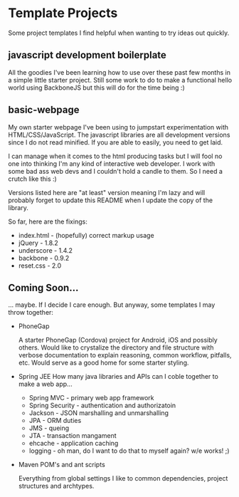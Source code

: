 # Template Projects

Some project templates I find helpful when wanting to try ideas out quickly.

## javascript development boilerplate

All the goodies I've been learning how to use over these past few months in a
simple little starter project.  Still some work to do to make a functional
hello world using BackboneJS but this will do for the time being :)

## basic-webpage
My own starter webpage I've been using to jumpstart experimentation with 
HTML/CSS/JavaScript.  The javascript libraries are all development versions
since I do not read minified.  If you are able to easily, you need to get laid.

I can manage when it comes to the html producing tasks but I will fool no one
into thinking I'm any kind of interactive web developer.  I work with some bad
ass web devs and I couldn't hold a candle to them.  So I need a crutch like
this :)

Versions listed here are "at least" version meaning I'm lazy and will probably
forget to update this README when I update the copy of the library.

So far, here are the fixings:

  * index.html - (hopefully) correct markup usage
  * jQuery - 1.8.2
  * underscore - 1.4.2
  * backbone - 0.9.2
  * reset.css - 2.0


## Coming Soon...
... maybe.  If I decide I care enough.  But anyway, some templates I may throw
together:

  * PhoneGap

    A starter PhoneGap (Cordova) project for Android, iOS and possibly others.
    Would like to crystalize the directory and file structure with verbose
    documentation to explain reasoning, common workflow, pitfalls, etc.
    Would serve as a good home for some starter styling.

  * Spring JEE
    How many java libraries and APIs can I coble together to make a web app...

    * Spring MVC - primary web app framework
    * Spring Security - authentication and authorizatoin
    * Jackson - JSON marshalling and unmarshalling
    * JPA - ORM duties
    * JMS - queing
    * JTA - transaction mangament
    * ehcache - application caching
    * logging - oh man, do I want to do that to myself again? w/e works! ;)

  * Maven POM's and ant scripts
  
    Everything from global settings I like to common dependencies, project
    structures and archtypes.